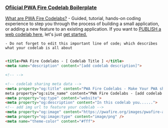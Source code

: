 ### [Ofiicial PWA Fire Codelab Boilerplate](https://pwafire.org/developer/codelabs/)

[What are PWA Fire Codelabs?](https://pwafire.org/developer/codelabs/) - Guided, tutorial, hands-on coding experience to step you through the process of building a small application, 
or adding a new feature to an existing application. If you want to [PUBLISH a web codelab here](https://pwafire.org/developer/codelabs/), let's just [get started.](https://goo.gl/forms/TGQnmcryedmAi6W72)


    - Do not forget to edit this important line of code; which describes what your codelab is all about
    
 ```html

 <title>PWA Fire Codelabs - [ Codelab Title ] </title>
 <meta name="description" content="[add codelab description]">

 <!-- -->

 <!-- codelab sharing meta data -->
 <meta property="og:title" content="PWA Fire Codelabs - Make Your PWA sharable with Web Share API">
 meta property="og:site_name" content="PWA Fire Codelabs - [add codelab description]">
 <meta property="og:type" content="website">
 <meta property="og:description" content="In this codelab you......">
 <!-- add img url to feature your codelab -->
 <meta property="og:image" content="https://pwafire.org/images/pwafire-apps.jpg">
 <meta property="og:image:type" content="image/png" />
 <meta name="theme-color" content="#fff">

 ```
